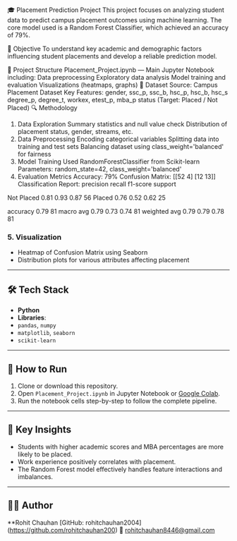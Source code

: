 
🎓 Placement Prediction Project
This project focuses on analyzing student data to predict campus placement outcomes using machine learning. The core model used is a Random Forest Classifier, which achieved an accuracy of 79%.

🧠 Objective
To understand key academic and demographic factors influencing student placements and develop a reliable prediction model.

📁 Project Structure
Placement_Project.ipynb — Main Jupyter Notebook including:
Data preprocessing
Exploratory data analysis
Model training and evaluation
Visualizations (heatmaps, graphs)
📂 Dataset
Source: Campus Placement Dataset
Key Features:
gender, ssc_p, ssc_b, hsc_p, hsc_b, hsc_s
degree_p, degree_t, workex, etest_p, mba_p
status (Target: Placed / Not Placed)
🔍 Methodology
1. Data Exploration
Summary statistics and null value check
Distribution of placement status, gender, streams, etc.
2. Data Preprocessing
Encoding categorical variables
Splitting data into training and test sets
Balancing dataset using class_weight='balanced' for fairness
3. Model Training
Used RandomForestClassifier from Scikit-learn
Parameters: random_state=42, class_weight='balanced'
4. Evaluation Metrics
Accuracy: 79%
Confusion Matrix:
[[52  4]
 [12 13]]
Classification Report:
            precision    recall  f1-score   support

  Not Placed       0.81      0.93      0.87        56
      Placed       0.76      0.52      0.62        25

  accuracy                           0.79        81
 macro avg       0.79      0.73      0.74        81
weighted avg 0.79 0.79 0.78 81


### 5. Visualization
- Heatmap of Confusion Matrix using Seaborn
- Distribution plots for various attributes affecting placement

---

## 🛠️ Tech Stack

- **Python**
- **Libraries**:
- `pandas`, `numpy`
- `matplotlib`, `seaborn`
- `scikit-learn`

---

## 🚀 How to Run

1. Clone or download this repository.
2. Open `Placement_Project.ipynb` in Jupyter Notebook or [Google Colab](https://colab.research.google.com).
3. Run the notebook cells step-by-step to follow the complete pipeline.

---

## 📌 Key Insights

- Students with higher academic scores and MBA percentages are more likely to be placed.
- Work experience positively correlates with placement.
- The Random Forest model effectively handles feature interactions and imbalances.

---

## 👨‍💻 Author

**Rohit Chauhan
[GitHub: rohitchauhan2004] (https://github.com/rohitchauhan200)
📧 rohitchauhan8446@gmail.com
